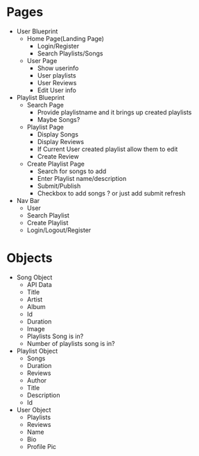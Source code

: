 Pages
 =====
 -   User Blueprint
     -   Home Page(Landing Page) 
         -   Login/Register
         -   Search Playlists/Songs
     -   User Page
         -   Show userinfo
         -   User playlists
         -   User Reviews
         -   Edit User info
 -   Playlist Blueprint
     -   Search Page
         -   Provide playlistname and it brings up created playlists
         -   Maybe Songs?
     -   Playlist Page
         -   Display Songs
         -   Display Reviews
         -   If Current User created playlist allow them to edit
         -   Create Review
     -   Create Playlist Page
         -   Search for songs to add
         -   Enter Playlist name/description
         -   Submit/Publish
         -   Checkbox to add songs ? or just add submit refresh
 -   Nav Bar
     -   User
     -   Search Playlist
     -   Create Playlist
     -   Login/Logout/Register

 Objects
 =======

 -   Song Object
     -   API Data
     -   Title
     -   Artist
     -   Album
     -   Id
     -   Duration
     -   Image
     -   Playlists Song is in?
     -   Number of playlists song is in?
 -   Playlist Object
     -   Songs
     -   Duration
     -   Reviews
     -   Author
     -   Title
     -   Description
     -   Id
 -   User Object
     -   Playlists
     -   Reviews
     -   Name
     -   Bio
     -   Profile Pic